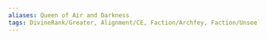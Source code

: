 ```yaml
---
aliases: Queen of Air and Darkness
tags: DivineRank/Greater, Alignment/CE, Faction/Archfey, Faction/UnseelieCourt
---
```


